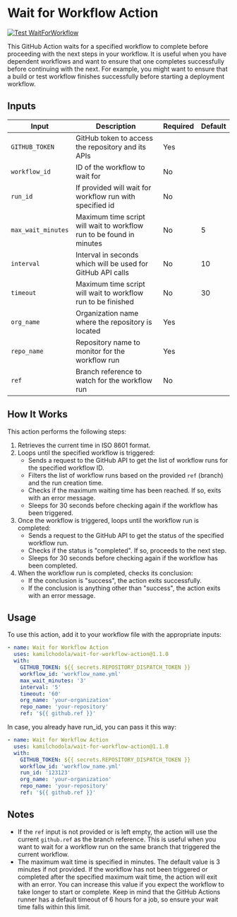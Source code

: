 # Wait for Workflow Action

[![Test WaitForWorkflow](https://github.com/kamilchodola/wait-for-workflow-action/actions/workflows/test.yml/badge.svg)](https://github.com/kamilchodola/wait-for-workflow-action/actions/workflows/test.yml)

This GitHub Action waits for a specified workflow to complete before proceeding with the next steps in your workflow. It is useful when you have dependent workflows and want to ensure that one completes successfully before continuing with the next. For example, you might want to ensure that a build or test workflow finishes successfully before starting a deployment workflow.

## Inputs

| Input            | Description                                         | Required | Default |
|------------------|-----------------------------------------------------|----------|---------|
| `GITHUB_TOKEN`   | GitHub token to access the repository and its APIs  | Yes      |         |
| `workflow_id`    | ID of the workflow to wait for                      | No       |         |
| `run_id`         | If provided will wait for workflow run with specified id                     | No       |         |
| `max_wait_minutes`| Maximum time script will wait to workflow run to be found in minutes      | No       | 5       |
| `interval`| Interval in seconds which will be used for GitHub API calls      | No       | 10       |
| `timeout`| Maximum time script will wait to workflow run to be finished      | No       | 30       |
| `org_name`   | Organization name where the repository is located   | Yes      |         |
| `repo_name`     | Repository name to monitor for the workflow run     | Yes      |         |
| `ref`            | Branch reference to watch for the workflow run      | No       |         |

## How It Works

This action performs the following steps:

1. Retrieves the current time in ISO 8601 format.
2. Loops until the specified workflow is triggered:
   - Sends a request to the GitHub API to get the list of workflow runs for the specified workflow ID.
   - Filters the list of workflow runs based on the provided `ref` (branch) and the run creation time.
   - Checks if the maximum waiting time has been reached. If so, exits with an error message.
   - Sleeps for 30 seconds before checking again if the workflow has been triggered.
3. Once the workflow is triggered, loops until the workflow run is completed:
   - Sends a request to the GitHub API to get the status of the specified workflow run.
   - Checks if the status is "completed". If so, proceeds to the next step.
   - Sleeps for 30 seconds before checking again if the workflow has been completed.
4. When the workflow run is completed, checks its conclusion:
   - If the conclusion is "success", the action exits successfully.
   - If the conclusion is anything other than "success", the action exits with an error message.


## Usage

To use this action, add it to your workflow file with the appropriate inputs:

```yaml
- name: Wait for Workflow Action
  uses: kamilchodola/wait-for-workflow-action@1.1.0
  with:
    GITHUB_TOKEN: ${{ secrets.REPOSITORY_DISPATCH_TOKEN }}
    workflow_id: 'workflow_name.yml'
    max_wait_minutes: '3'
    interval: '5'
    timeout: '60'
    org_name: 'your-organization'
    repo_name: 'your-repository'
    ref: '${{ github.ref }}'
```

In case, you already have run_id, you can pass it this way:

```yaml
- name: Wait for Workflow Action
  uses: kamilchodola/wait-for-workflow-action@1.1.0
  with:
    GITHUB_TOKEN: ${{ secrets.REPOSITORY_DISPATCH_TOKEN }}
    workflow_id: 'workflow_name.yml'
    run_id: '123123'
    org_name: 'your-organization'
    repo_name: 'your-repository'
    ref: '${{ github.ref }}'
```

## Notes

- If the `ref` input is not provided or is left empty, the action will use the current `github.ref` as the branch reference. This is useful when you want to wait for a workflow run on the same branch that triggered the current workflow.
- The maximum wait time is specified in minutes. The default value is 3 minutes if not provided. If the workflow has not been triggered or completed after the specified maximum wait time, the action will exit with an error. You can increase this value if you expect the workflow to take longer to start or complete. Keep in mind that the GitHub Actions runner has a default timeout of 6 hours for a job, so ensure your wait time falls within this limit.
